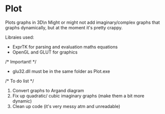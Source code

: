 Plot
====

Plots graphs in 3D\n
Might or might not add imaginary/complex graphs that graphs dynamically, but at the moment it's pretty crappy.

Libraies used:
  - ExprTK for parsing and evaluation maths equations
  - OpenGL and GLUT for graphics
  
/* Important! */
  - glu32.dll must be in the same folder as Plot.exe

/* To do list */
1. Convert graphs to Argand diagram
2. Fix up quadratic/ cubic imaginary graphs (make them a bit more dynamic)
3. Clean up code (it's very messy atm and unreadable)
